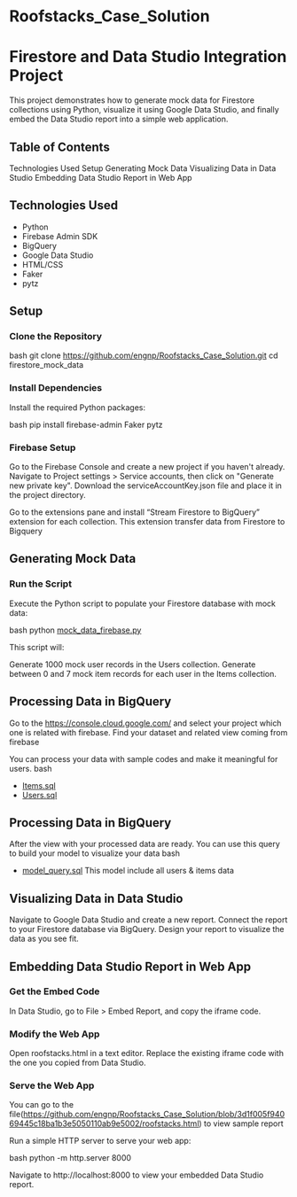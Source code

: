 # Roofstacks_Case_Solution
# Firestore and Data Studio Integration Project

This project demonstrates how to generate mock data for Firestore collections using Python, visualize it using Google Data Studio, and finally embed the Data Studio report into a simple web application.

## Table of Contents

Technologies Used
Setup
Generating Mock Data
Visualizing Data in Data Studio
Embedding Data Studio Report in Web App
## Technologies Used

- Python
- Firebase Admin SDK
- BigQuery
- Google Data Studio
- HTML/CSS
- Faker
- pytz
## Setup

### Clone the Repository

bash
git clone https://github.com/engnp/Roofstacks_Case_Solution.git
cd firestore_mock_data


### Install Dependencies

Install the required Python packages:

bash
pip install firebase-admin Faker pytz


### Firebase Setup

Go to the Firebase Console and create a new project if you haven't already.
Navigate to Project settings > Service accounts, then click on "Generate new private key".
Download the serviceAccountKey.json file and place it in the project directory.

Go to the extensions pane and install “Stream Firestore to BigQuery”  extension for each collection. 
This extension transfer data from Firestore to Bigquery

## Generating Mock Data

### Run the Script

Execute the Python script to populate your Firestore database with mock data:

bash
python [mock_data_firebase.py](https://github.com/engnp/Roofstacks_Case_Solution/blob/3d1f005f94069445c18ba1b3e5050110ab9e5002/mock_data_firebase.py)


This script will:

Generate 1000 mock user records in the Users collection.
Generate between 0 and 7 mock item records for each user in the Items collection.

## Processing Data in BigQuery

Go to the https://console.cloud.google.com/ and select your project which one is related with firebase. 
Find your dataset and related view coming from firebase

You can process your data with sample codes and make it meaningful for users.
bash
- [Items.sql](https://github.com/engnp/Roofstacks_Case_Solution/blob/4ee1b145458c5d3b1835f3683002b89682c5f6e1/Items.sql)
- [Users.sql](https://github.com/engnp/Roofstacks_Case_Solution/blob/4ee1b145458c5d3b1835f3683002b89682c5f6e1/Users.sql)

## Processing Data in BigQuery

After the view with your processed data are ready. 
You can use this query to build your model to visualize your data
bash
- [model_query.sql](https://github.com/engnp/Roofstacks_Case_Solution/blob/3d1f005f94069445c18ba1b3e5050110ab9e5002/model_query.sql)
This model include all users & items data

## Visualizing Data in Data Studio

Navigate to Google Data Studio and create a new report.
Connect the report to your Firestore database via BigQuery.
Design your report to visualize the data as you see fit.

## Embedding Data Studio Report in Web App

### Get the Embed Code

In Data Studio, go to File > Embed Report, and copy the iframe code.

### Modify the Web App

Open roofstacks.html in a text editor.
Replace the existing iframe code with the one you copied from Data Studio.

### Serve the Web App

You can go to the file(https://github.com/engnp/Roofstacks_Case_Solution/blob/3d1f005f94069445c18ba1b3e5050110ab9e5002/roofstacks.html) to view sample report

Run a simple HTTP server to serve your web app:

bash
python -m http.server 8000


Navigate to http://localhost:8000 to view your embedded Data Studio report.
